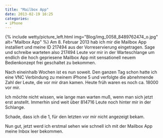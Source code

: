 ```yaml
---
title: "Mailbox App"
date: 2013-02-19 16:25
categories: 
- iPhone
---
```


{% include wetty/picture_left.html img="Blog/img_0058_8489762474_o.jpg" alt="Mailbox App" %}
Am 8. Februar 2013 hab ich mir die Mailbox App installiert und meine ID 217494 aus der Vorreservierung eingetragen. Sage und schreibe warteten also 217494 Leute vor mir in der Warteschlange um endlich die hoch gepriesene Mailbox App mit sensationell neuem Bedienkonzept frei geschaltet zu bekommen.

<!--more-->

Nach eineinhalb Wochen ist es nun soweit. Den ganzen Tag schon hatte ich eine VNC Verbindung zu meinem iPhone 5 und verfolgte die abnehmende Zahl der Leute, die vor mir dran kamen. Heute früh waren es noch ca. 18000 vor mir.

Ich möchte nicht wissen, wie lange man warten muß, wenn man sich jetzt erst anstellt. Immerhin sind weit über 814716 Leute noch hinter mir in der Schlange.

Schade, dass ich die 1, für den letzten vor mir nicht angezeigt bekam.

Nun gut, jetzt werd ich erstmal sehen wie schnell ich mit der Mailbox App meine Inbox leer bekommen.